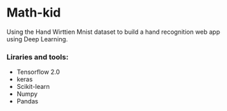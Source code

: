 # Math-kid
Using the Hand Wirttien Mnist dataset to build a hand recognition web app using Deep Learning.
### Liraries and tools: 
<ul>
  <li> Tensorflow 2.0 </li>
  <li> keras
  <li> Scikit-learn
  <li> Numpy </li>
  <li> Pandas </li>
 </ul>

